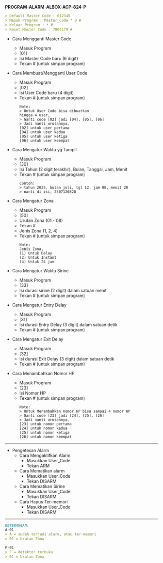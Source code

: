 **PROGRAM-ALARM-ALBOX-ACP-824-P**
```markdown
> Default Master Code : 012345
> Masuk Program : Master_Code * 0 #
> Keluar Program : * #
> Reset Master Code : 7804179 #
```
- Cara Mengganti Master Code
  - Masuk Program
  - [01]
  - Isi Master Code baru (6 digit)
  - Tekan # (untuk simpan program)
    
- Cara Membuat/Mengganti User Code
  - Masuk Program
  - [02]
  - Isi User Code baru (4 digit)
  - Tekan # (untuk simpan program)
    ```
    Note:
    > Untuk User Code bisa dibuatkan
    hingga 4 user,
    > Ganti code [02] jadi [04], [05], [06]
    > Jadi nanti urutannya,
    [02] untuk user pertama
    [04] untuk user kedua
    [05] untuk user ketiga
    [06] untuk user keempat
    ```
    
- Cara Mengatur Waktu yg Tampil
  - Masuk Program
  - [30]
  - Isi Tahun (2 digit terakhir), Bulan, Tanggal, Jam, Menit
  - Tekan # (untuk simpan program)
    ```
    Contoh:
    > tahun 2025, bulan juli, tgl 12, jam 08, menit 20
    > nanti di isi, 2507120820
    ```
    
- Cara Mengatur Zona
  - Masuk Program
  - [50]
  - Urutan Zona (01 - 08)
  - Tekan #
  - Jenis Zona (1, 2, 4)
  - Tekan # (untuk simpan program)
    ```
    Note:
    Jenis Zona,
    (1) Untuk Delay
    (2) Untuk Instant
    (4) Untuk 24 jam
    ```
- Cara Mengatur Waktu Sirine
  - Masuk Program
  - [33]
  - Isi durasi sirine (2 digit) dalam satuan menit
  - Tekan # (untuk simpan program)

- Cara Mengatur Entry Delay
  - Masuk Program
  - [31]
  - Isi durasi Entry Delay (3 digit) dalam satuan detik
  - Tekan # (untuk simpan program)

- Cara Mengatur Exit Delay
  - Masuk Program
  - [32]
  - Isi durasi Exit Delay (3 digit) dalam satuan detik
  - Tekan # (untuk simpan program)

- Cara Menambahkan Nomor HP
  - Masuk Program
  - [23]
  - Isi Nomor HP
  - Tekan # (untuk simpan program)
    ```
    Note:
    > Untuk Menambahkan nomor HP bisa sampai 4 nomor HP
    > Ganti code [23] jadi [24], [25], [26]
    > Jadi nanti urutannya,
    [23] untuk nomor pertama
    [24] untuk nomor kedua
    [25] untuk nomor ketiga
    [26] untuk nomor keempat
    ```
---
- Pengetesan Alarm
  - Cara Mengaktifkan Alarm
    - Masukkan User_Code
    - Tekan ARM
  - Cara Mematikan alarm
    - Masukkan User_Code
    - Tekan DISARM
  - Cara Mematikan Sirine
    - Masukkan User_Code
    - Tekan DISARM
  - Cara Hapus Ter-memori
    - Masukkan User_Code
    - Tekan DISARM
---
```markdown
KETERANGAN:
A-01
> A = sudah terjadi alarm, atau ter-memori
> 01 = Urutan Zona

F-01
> F = detektor terbuka
> 01 = Urutan Zona
```
